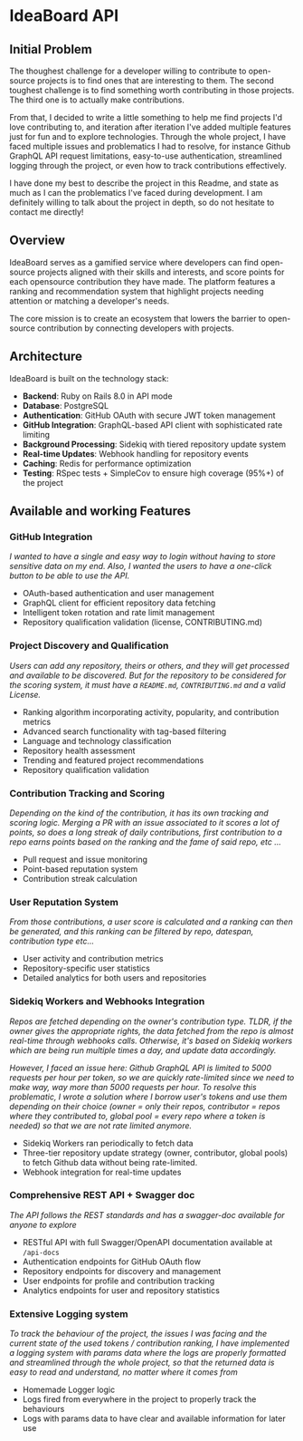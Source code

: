 # IdeaBoard API

## Initial Problem

The thoughest challenge for a developer willing to contribute to open-source projects is to find ones that are interesting to them. The second toughest challenge is to find something worth contributing in those projects. The third one is to actually make contributions.

From that, I decided to write a little something to help me find projects I'd love contributing to, and iteration after iteration I've added multiple features just for fun and to explore technologies.
Through the whole project, I have faced multiple issues and problematics I had to resolve, for instance Github GraphQL API request limitations, easy-to-use authentication, streamlined logging through the project, or even how to track contributions effectively.

I have done my best to describe the project in this Readme, and state as much as I can the problematics I've faced during development.
I am definitely willing to talk about the project in depth, so do not hesitate to contact me directly!

## Overview

IdeaBoard serves as a gamified service where developers can find open-source projects aligned with their skills and interests, and score points for each opensource contribution they have made. The platform features a ranking and recommendation system that highlight projects needing attention or matching a developer's needs.

The core mission is to create an ecosystem that lowers the barrier to open-source contribution by connecting developers with projects.

## Architecture

IdeaBoard is built on the technology stack:

- **Backend**: Ruby on Rails 8.0 in API mode
- **Database**: PostgreSQL
- **Authentication**: GitHub OAuth with secure JWT token management
- **GitHub Integration**: GraphQL-based API client with sophisticated rate limiting
- **Background Processing**: Sidekiq with tiered repository update system
- **Real-time Updates**: Webhook handling for repository events
- **Caching**: Redis for performance optimization
- **Testing**: RSpec tests + SimpleCov to ensure high coverage (95%+) of the project


## Available and working Features

### GitHub Integration
*I wanted to have a single and easy way to login without having to store sensitive data on my end. Also, I wanted the users to have a one-click button to be able to use the API.*

- OAuth-based authentication and user management
- GraphQL client for efficient repository data fetching
- Intelligent token rotation and rate limit management
- Repository qualification validation (license, CONTRIBUTING.md)

### Project Discovery and Qualification
 *Users can add any repository, theirs or others, and they will get processed and available to be discovered. But for the repository to be considered for the scoring system, it must have a `README.md`, `CONTRIBUTING.md` and a valid License.*
 
- Ranking algorithm incorporating activity, popularity, and contribution metrics
- Advanced search functionality with tag-based filtering
- Language and technology classification
- Repository health assessment
- Trending and featured project recommendations
- Repository qualification validation

### Contribution Tracking and Scoring
*Depending on the kind of the contribution, it has its own tracking and scoring logic. Merging a PR with an issue associated to it scores a lot of points, so does a long streak of daily contributions, first contribution to a repo earns points based on the ranking and the fame of said repo, etc ...*

- Pull request and issue monitoring
- Point-based reputation system
- Contribution streak calculation

### User Reputation System
*From those contributions, a user score is calculated and a ranking can then be generated, and this ranking can be filtered by repo, datespan, contribution type etc...*

- User activity and contribution metrics
- Repository-specific user statistics
- Detailed analytics for both users and repositories

### Sidekiq Workers and Webhooks Integration
*Repos are fetched depending on the owner's contribution type. TLDR, if the owner gives the appropriate rights, the data fetched from the repo is almost real-time through webhooks calls. Otherwise, it's based on Sidekiq workers which are being run multiple times a day, and update data accordingly.*

*However, I faced an issue here: Github GraphQL API is limited to 5000 requests per hour per token, so we are quickly rate-limited since we need to make way, way more than 5000 requests per hour. To resolve this problematic, I wrote a solution where I borrow user's tokens and use them depending on their choice (owner = only their repos, contributor = repos where they contributed to, global pool = every repo where a token is needed) so that we are not rate limited anymore.*

- Sidekiq Workers ran periodically to fetch data
- Three-tier repository update strategy (owner, contributor, global pools) to fetch Github data without being rate-limited.
- Webhook integration for real-time updates

### Comprehensive REST API + Swagger doc
*The API follows the REST standards and has a swagger-doc available for anyone to explore*

- RESTful API with full Swagger/OpenAPI documentation available at `/api-docs`
- Authentication endpoints for GitHub OAuth flow
- Repository endpoints for discovery and management
- User endpoints for profile and contribution tracking
- Analytics endpoints for user and repository statistics

### Extensive Logging system
*To track the behaviour of the project, the issues I was facing and the current state of the used tokens / contribution ranking, I have implemented a logging system with params data where the logs are properly formatted and streamlined through the whole project, so that the returned data is easy to read and understand, no matter where it comes from*

- Homemade Logger logic
- Logs fired from everywhere in the project to properly track the behaviours
- Logs with params data to have clear and available information for later use

